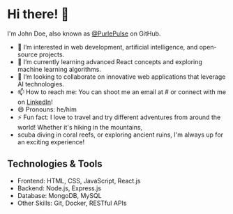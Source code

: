 # Hi there! 👋

I'm John Doe, also known as [@PurlePulse](https://github.com/PurlePulse) on GitHub.

- 👀 I’m interested in web development, artificial intelligence, and open-source projects.
- 🌱 I’m currently learning advanced React concepts and exploring machine learning algorithms.
- 💞️ I’m looking to collaborate on innovative web applications that leverage AI technologies.
- 📫 How to reach me: You can shoot me an email at # or connect with me on [LinkedIn](https://www.linkedin.com/in/danushkag/)!
- 😄 Pronouns: he/him
- ⚡ Fun fact: I love to travel and try different adventures from around the world! Whether it's hiking in the mountains,
-  scuba diving in coral reefs, or exploring ancient ruins, I'm always up for an exciting experience!

## Technologies & Tools

- Frontend: HTML, CSS, JavaScript, React.js
- Backend: Node.js, Express.js
- Database: MongoDB, MySQL
- Other Skills: Git, Docker, RESTful APIs
